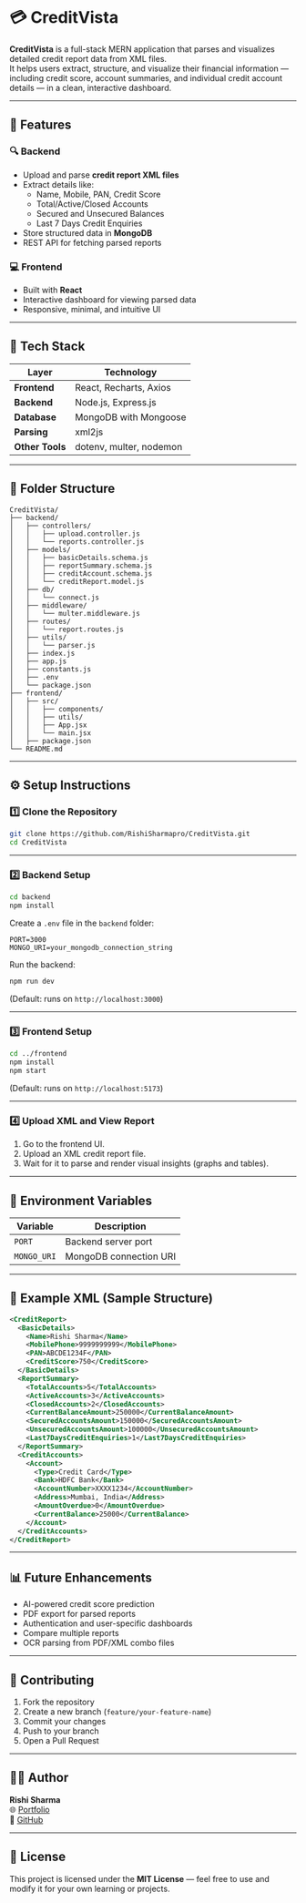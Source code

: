 # 💳 CreditVista

**CreditVista** is a full-stack MERN application that parses and visualizes detailed credit report data from XML files.  
It helps users extract, structure, and visualize their financial information — including credit score, account summaries, and individual credit account details — in a clean, interactive dashboard.

---

## 🚀 Features

### 🔍 Backend
- Upload and parse **credit report XML files**
- Extract details like:
  - Name, Mobile, PAN, Credit Score
  - Total/Active/Closed Accounts
  - Secured and Unsecured Balances
  - Last 7 Days Credit Enquiries
- Store structured data in **MongoDB**
- REST API for fetching parsed reports

### 💻 Frontend
- Built with **React**
- Interactive dashboard for viewing parsed data
- Responsive, minimal, and intuitive UI

---

## 🧠 Tech Stack

| Layer | Technology |
|-------|-------------|
| **Frontend** | React, Recharts, Axios |
| **Backend** | Node.js, Express.js |
| **Database** | MongoDB with Mongoose |
| **Parsing** | xml2js |
| **Other Tools** | dotenv, multer, nodemon |

---

## 📁 Folder Structure

```
CreditVista/
├── backend/
│   ├── controllers/
│   │   ├── upload.controller.js
│   │   └── reports.controller.js
│   ├── models/
│   │   ├── basicDetails.schema.js
│   │   ├── reportSummary.schema.js
│   │   ├── creditAccount.schema.js
│   │   └── creditReport.model.js
│   ├── db/
│   │   └── connect.js
│   ├── middleware/
│   │   └── multer.middleware.js
│   ├── routes/
│   │   └── report.routes.js
│   ├── utils/
│   │   └── parser.js
│   ├── index.js
│   ├── app.js
│   ├── constants.js
│   ├── .env
│   └── package.json
├── frontend/
│   ├── src/
│   │   ├── components/
│   │   ├── utils/
│   │   ├── App.jsx
│   │   └── main.jsx
│   ├── package.json
└── README.md
```

---

## ⚙️ Setup Instructions

### 1️⃣ Clone the Repository
```bash
git clone https://github.com/RishiSharmapro/CreditVista.git
cd CreditVista
```

---

### 2️⃣ Backend Setup

```bash
cd backend
npm install
```

Create a `.env` file in the `backend` folder:
```
PORT=3000
MONGO_URI=your_mongodb_connection_string
```

Run the backend:
```bash
npm run dev
```
(Default: runs on `http://localhost:3000`)

---

### 3️⃣ Frontend Setup

```bash
cd ../frontend
npm install
npm start
```

(Default: runs on `http://localhost:5173`)

---

### 4️⃣ Upload XML and View Report


1. Go to the frontend UI.
2. Upload an XML credit report file.
3. Wait for it to parse and render visual insights (graphs and tables).

---

## 🧩 Environment Variables

| Variable | Description |
|-----------|--------------|
| `PORT` | Backend server port |
| `MONGO_URI` | MongoDB connection URI |

---

## 🧾 Example XML (Sample Structure)

```xml
<CreditReport>
  <BasicDetails>
    <Name>Rishi Sharma</Name>
    <MobilePhone>9999999999</MobilePhone>
    <PAN>ABCDE1234F</PAN>
    <CreditScore>750</CreditScore>
  </BasicDetails>
  <ReportSummary>
    <TotalAccounts>5</TotalAccounts>
    <ActiveAccounts>3</ActiveAccounts>
    <ClosedAccounts>2</ClosedAccounts>
    <CurrentBalanceAmount>250000</CurrentBalanceAmount>
    <SecuredAccountsAmount>150000</SecuredAccountsAmount>
    <UnsecuredAccountsAmount>100000</UnsecuredAccountsAmount>
    <Last7DaysCreditEnquiries>1</Last7DaysCreditEnquiries>
  </ReportSummary>
  <CreditAccounts>
    <Account>
      <Type>Credit Card</Type>
      <Bank>HDFC Bank</Bank>
      <AccountNumber>XXXX1234</AccountNumber>
      <Address>Mumbai, India</Address>
      <AmountOverdue>0</AmountOverdue>
      <CurrentBalance>25000</CurrentBalance>
    </Account>
  </CreditAccounts>
</CreditReport>
```

---

## 📊 Future Enhancements

- AI-powered credit score prediction
- PDF export for parsed reports
- Authentication and user-specific dashboards
- Compare multiple reports
- OCR parsing from PDF/XML combo files

---

## 🤝 Contributing

1. Fork the repository  
2. Create a new branch (`feature/your-feature-name`)  
3. Commit your changes  
4. Push to your branch  
5. Open a Pull Request  

---

## 🧑‍💻 Author

**Rishi Sharma**  
🌐 [Portfolio](https://rishisharmapro.vercel.app)  
💼 [GitHub](https://github.com/rishisharmapro)

---

## 📜 License

This project is licensed under the **MIT License** — feel free to use and modify it for your own learning or projects.